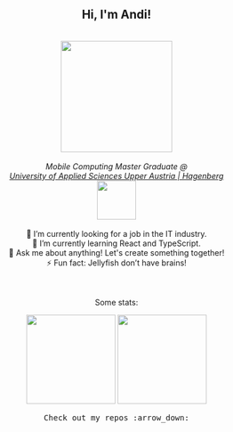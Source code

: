 <div align="center">
    <h2> Hi, I'm Andi!</h2>
</div>
</br>
<div align="center">
  <img src="./jelly2.png" width="200px">
</div>
</br>
<div align="center">
    <em align="center">
        Mobile Computing Master Graduate @ </br>
        <a href="https://www.fh-ooe.at/en/hagenberg-campus/">
        University of Applied Sciences Upper Austria | Hagenberg</a></br>
        <img src="https://media.giphy.com/media/K9Xy6osm73DbxIa8f2/giphy.gif?cid=790b7611af6d9a400d2cc4a3c7a6d6eb60567dfa09b6d241&rid=giphy.gif&ct=s" width="70">
    </em>
</div>
<div align="center">
    </br>
    <div>
    🔭 I’m currently looking for a job in the IT industry.
    </div>
    <div>
    🌱 I’m currently learning React and TypeScript.
    </div>
    <div>
    💬 Ask me about anything! Let's create something together!
    </div>
    <div>
    ⚡ Fun fact: Jellyfish don’t have brains!
    </div>
</div>
</br>
</br>
<div align="center">
    <p>Some stats:</p>
     <img height="160em" src="https://github-readme-stats.vercel.app/api?username=AndreasRoither&show_icons=true&theme=tokyonight&&count_private=true&hide=stars" />
     <img height="160em" src="https://github-readme-stats.vercel.app/api/top-langs/?username=AndreasRoither&layout=compact&theme=tokyonight&langs_count=6" />
</div>

<p align="center">
<samp>Check out my repos :arrow_down:</samp>
</p>
